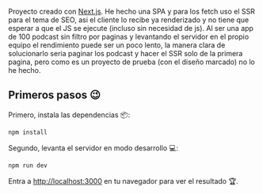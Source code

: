 Proyecto creado con [Next.js](https://nextjs.org/). He hecho una  SPA y para los fetch uso el SSR para el tema de SEO, asi el cliente lo recibe ya renderizado y no tiene que esperar a que el JS se ejecute (incluso sin necesidad de js). Al ser una app de 100 podcast sin filtro por paginas y levantando el servidor en el propio equipo el rendimiento puede ser un poco lento, la manera clara de solucionarlo seria paginar los podcast y hacer el SSR solo de la primera pagina, pero como es un proyecto de prueba (con el diseño marcado) no lo he hecho.

## Primeros pasos 😉

Primero, instala las dependencias 📦:

```bash
npm install
```

Segundo, levanta el servidor en modo desarrollo 💻:

```bash
npm run dev
```

Entra a [http://localhost:3000](http://localhost:3000) en tu navegador para ver el resultado 🏆.